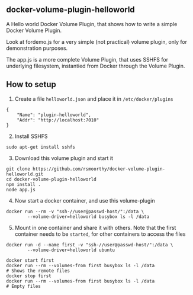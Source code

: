 ## docker-volume-plugin-helloworld

A Hello world Docker Volume Plugin, that shows how to write a simple Docker Volume Plugin.

Look at fordemo.js for a very simple (not practical) volume plugin, only for demonstration purposes.

The app.js is a more complete Volume Plugin, that uses SSHFS for underlying filesystem, instantied from Docker through the Volume Plugin.

## How to setup

1. Create a file `helloworld.json` and place it in `/etc/docker/plugins`

```
{
    "Name": "plugin-helloworld",
    "Addr": "http://localhost:7010"
}
```

2. Install SSHFS

```
sudo apt-get install sshfs
```

3. Download this volume plugin and start it

```
git clone https://github.com/rsmoorthy/docker-volume-plugin-helloworld.git
cd docker-volume-plugin-helloworld
npm install .
node app.js
```

4. Now start a docker container, and use this volume-plugin

```
docker run --rm -v "ssh-//user@passwd-host/":/data \
        --volume-driver=helloworld busybox ls -l /data
```

5. Mount in one container and share it with others. Note that the first container needs to be `started`, for other containers to access the files

```
docker run -d --name first -v "ssh-//user@passwd-host/":/data \
        --volume-driver=helloworld ubuntu

docker start first
docker run --rm --volumes-from first busybox ls -l /data
# Shows the remote files
docker stop first
docker run --rm --volumes-from first busybox ls -l /data
# Empty files
```



